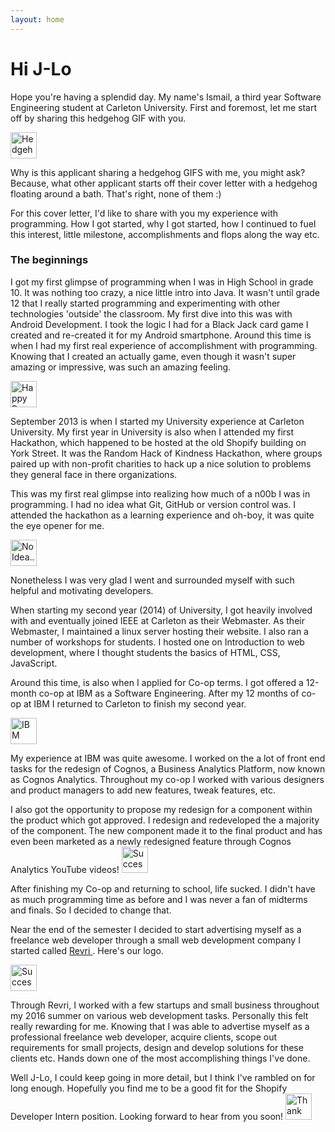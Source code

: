 ```yaml
---
layout: home
---
```

# Hi J-Lo

Hope you're having a splendid day. My name's Ismail, a third year Software Engineering student at Carleton University. First and foremost, let me start off by sharing this hedgehog GIF with you.


<img src="https://media.giphy.com/media/3xz2BCohVTd7h2Kvfi/giphy.gif" alt="Hedgehog" height="42" width="42">


Why is this applicant sharing a hedgehog GIFS with me, you might ask? Because, what other applicant starts off their cover letter with a hedgehog floating around a bath. That's right, none of them :)


For this cover letter, I'd like to share with you my experience with programming. How I got started, why I got started, how I continued to fuel this interest, little milestone, accomplishments and flops along the way etc.

### The beginnings
I got my first glimpse of programming when I was in High School in grade 10. It was nothing too crazy, a nice little intro into Java. It wasn't until grade 12 that I really started programming and experimenting with other technologies 'outside' the classroom. My first dive into this was with Android Development. I took the logic I had for a Black Jack card game I created and re-created it for my Android smartphone. Around this time is when I had my first real experience of accomplishment with programming. Knowing that I created an actually game, even though it wasn't super amazing or impressive, was such an amazing feeling.

<img src="https://media.giphy.com/media/5GoVLqeAOo6PK/giphy.gif" alt="Happy Dance" height="42" width="42">

September 2013 is when I started my University experience at Carleton University. My first year in University is also when I attended my first Hackathon, which happened to be hosted at the old Shopify building on York Street. It was the Random Hack of Kindness Hackathon, where groups paired up with non-profit charities to hack up a nice solution to problems they general face in there organizations.

This was my first real glimpse into realizing how much of a n00b I was in programming. I had no idea what Git, GitHub or version control was. I attended the hackathon as a learning experience and oh-boy, it was quite the eye opener for me.

<img src="http://i.giphy.com/rAm0u2k17rM3e.gif" alt="No Idea..." height="42" width="42">


Nonetheless I was very glad I went and surrounded myself with such helpful and motivating developers.


When starting my second year (2014) of University, I got heavily involved with and eventually joined IEEE at Carleton as their Webmaster. As their Webmaster, I maintained a linux server hosting their website. I also ran a number of workshops for students. I hosted one on Introduction to web development, where I thought students the basics of HTML, CSS, JavaScript.

Around this time, is also when I applied for Co-op terms. I got offered a 12-month co-op at IBM as a Software Engineering. After my 12 months of co-op at IBM I returned to Carleton to finish my second year.

<img src="http://i.giphy.com/ZwLTpUeYVJ0fS.gif" alt="IBM" height="42" width="42">

My experience at IBM was quite awesome. I worked on the a lot of front end tasks for the redesign of Cognos, a Business Analytics Platform, now known as Cognos Analytics. Throughout my co-op I worked with various designers and product managers to add new features, tweak features, etc.

I also got the opportunity to propose my redesign for a component within the product which got approved. I redesign and redeveloped the a majority of the component. The new component made it to the final product and has even been marketed as a newly redesigned feature through Cognos Analytics YouTube videos!
<img src="http://i.giphy.com/102h4wsmCG2s12.gif" alt="Success" height="42" width="42">


After finishing my Co-op and returning to school, life sucked. I didn't have as much programming time as before and I was never a fan of midterms and finals. So I decided to change that.

Near the end of the semester I decided to start advertising myself as a freelance web developer through a small web development company I started called <a href="http://www.revri.ca"> Revri </a>. Here's our logo.

<a href="http://www.revri.ca"> <img src="https://pbs.twimg.com/profile_images/717147250732961794/nHuUGgct.jpg" alt="Success" height="42" width="42"> </a>

Through Revri, I worked with a few startups and small business throughout my 2016 summer on various web development tasks. Personally this felt really rewarding for me. Knowing that I was able to advertise myself as a professional freelance web developer, acquire clients, scope out requirements for small projects, design and develop solutions for these clients etc. Hands down one of the most accomplishing things I've done.

Well J-Lo, I could keep going in more detail, but I think I've rambled on for long enough. Hopefully you find me to be a good fit for the Shopify Developer Intern position. Looking forward to hear from you soon!
<img src="http://i.giphy.com/KDywx24YXcY9i.gif" alt="Thank you" height="42" width="42">
